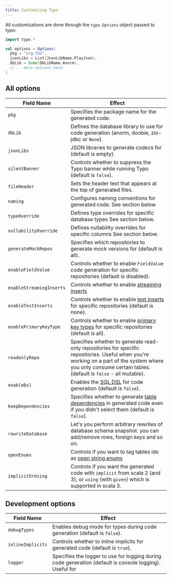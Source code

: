 ```yaml
---
title: Customizing Typo
---
```


All customizations are done through the `typo.Options` object passed to typo:

```scala mdoc:silent
import typo.*

val options = Options(
  pkg = "org.foo",
  jsonLibs = List(JsonLibName.PlayJson),
  dbLib = Some(DbLibName.Anorm),
  // .. more options here
)

```

## All options

| Field Name               | Effect                                                                                                                                                                                                        |
|--------------------------|---------------------------------------------------------------------------------------------------------------------------------------------------------------------------------------------------------------|
| `pkg`                    | Specifies the package name for the generated code.                                                                                                                                                            |
| `dbLib`                  | Defines the database library to use for code generation (anorm, doobie, zio-jdbc or `None`).                                                                                                                  |
| `jsonLibs`               | JSON libraries to generate codecs for (default is empty).                                                                                                                                                     |
| `silentBanner`           | Controls whether to suppress the Typo banner while running Typo (default is `false`).                                                                                                                         |
| `fileHeader`             | Sets the header text that appears at the top of generated files.                                                                                                                                              |
| `naming`                 | Configures naming conventions for generated code. See section below                                                                                                                                           |
| `typeOverride`           | Defines type overrides for specific database types See section below.                                                                                                                                         |
| `nullabilityOverride`    | Defines nullability overrides for specific columns See section below.                                                                                                                                         |
| `generateMockRepos`      | Specifies which repositories to generate mock versions for (default is all).                                                                                                                                  |
| `enableFieldValue`       | Controls whether to enable `FieldValue` code generation for specific repositories (default is disabled).                                                                                                      |
| `enableStreamingInserts` | Controls whether to enable [streaming inserts](../other-features/streaming-inserts.md)                                                                                                                        |
| `enableTestInserts`      | Controls whether to enable [test inserts](../other-features/testing-with-random-values.md) for specific repositories (default is none).                                                                       |
| `enablePrimaryKeyType`   | Controls whether to enable [primary key types](../type-safety/id-types.md) for specific repositories (default is all).                                                                                        |
| `readonlyRepo`           | Specifies whether to generate read-only repositories for specific repositories. Useful when you're working on a part of the system where you only consume certain tables. (default is `false` - all mutable). |
| `enableDsl`              | Enables the [SQL DSL](../what-is/dsl.md) for code generation (default is `false`).                                                                                                                            |
| `keepDependencies`       | Specifies whether to generate [table dependencies](../type-safety/type-flow.md) in generated code even if you didn't select them (default is `false`).                                                        |
| `rewriteDatabase`        | Let's you perform arbitrary rewrites of database schema snapshot. you can add/remove rows, foreign keys and so on.                                                                                            |
| `openEnums`              | Controls if you want to tag tables ids as [open string enums](../type-safety/open-string-enums.md)                                                                                                            |
| `implicitOrUsing`        | Controls if you want the generated code with `implicit` from scala 2 (and 3), or `using` (with `given`) which is supported in scala 3.                                                                        |

## Development options

| Field Name        | Effect                                                                                                  |
|-------------------|---------------------------------------------------------------------------------------------------------|
| `debugTypes`      | Enables debug mode for types during code generation (default is `false`).                               |
| `inlineImplicits` | Controls whether to inline implicits for generated code (default is `true`).                            |
| `logger`          | Specifies the logger to use for logging during code generation (default is console logging). Useful for |



